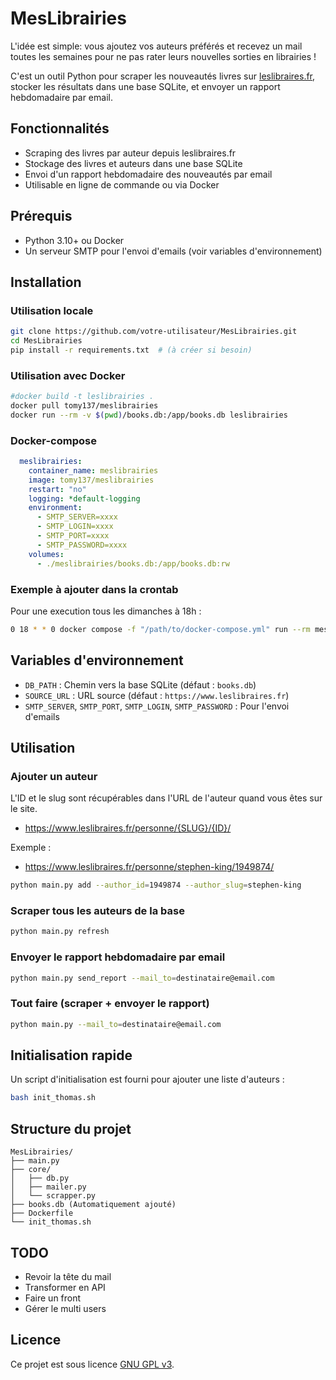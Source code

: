# MesLibrairies

L'idée est simple: vous ajoutez vos auteurs préférés et recevez un mail toutes les semaines pour ne pas rater leurs nouvelles sorties en librairies !

C'est un outil Python pour scraper les nouveautés livres sur [leslibraires.fr](https://www.leslibraires.fr), stocker les résultats dans une base SQLite, et envoyer un rapport hebdomadaire par email.

## Fonctionnalités

- Scraping des livres par auteur depuis leslibraires.fr
- Stockage des livres et auteurs dans une base SQLite
- Envoi d'un rapport hebdomadaire des nouveautés par email
- Utilisable en ligne de commande ou via Docker

## Prérequis

- Python 3.10+ ou Docker
- Un serveur SMTP pour l'envoi d'emails (voir variables d'environnement)

## Installation

### Utilisation locale

```bash
git clone https://github.com/votre-utilisateur/MesLibrairies.git
cd MesLibrairies
pip install -r requirements.txt  # (à créer si besoin)
```

### Utilisation avec Docker

```bash
#docker build -t leslibrairies .
docker pull tomy137/meslibrairies
docker run --rm -v $(pwd)/books.db:/app/books.db leslibrairies
```

### Docker-compose 
```yaml
  meslibrairies:
    container_name: meslibrairies
    image: tomy137/meslibrairies
    restart: "no"
    logging: *default-logging
    environment:
      - SMTP_SERVER=xxxx
      - SMTP_LOGIN=xxxx
      - SMTP_PORT=xxxx
      - SMTP_PASSWORD=xxxx
    volumes:
      - ./meslibrairies/books.db:/app/books.db:rw
```

### Exemple à ajouter dans la crontab 
Pour une execution tous les dimanches à 18h :

```bash
0 18 * * 0 docker compose -f "/path/to/docker-compose.yml" run --rm meslibrairies python main.py --mail_to=mon@mail.com
```


## Variables d'environnement

- `DB_PATH` : Chemin vers la base SQLite (défaut : `books.db`)
- `SOURCE_URL` : URL source (défaut : `https://www.leslibraires.fr`)
- `SMTP_SERVER`, `SMTP_PORT`, `SMTP_LOGIN`, `SMTP_PASSWORD` : Pour l'envoi d'emails

## Utilisation

### Ajouter un auteur

L'ID et le slug sont récupérables dans l'URL de l'auteur quand vous êtes sur le site. 

- https://www.leslibraires.fr/personne/{SLUG}/{ID}/

Exemple : 
- https://www.leslibraires.fr/personne/stephen-king/1949874/

```bash
python main.py add --author_id=1949874 --author_slug=stephen-king
```

### Scraper tous les auteurs de la base

```bash
python main.py refresh
```

### Envoyer le rapport hebdomadaire par email

```bash
python main.py send_report --mail_to=destinataire@email.com
```

### Tout faire (scraper + envoyer le rapport)

```bash
python main.py --mail_to=destinataire@email.com
```

## Initialisation rapide

Un script d'initialisation est fourni pour ajouter une liste d'auteurs :

```bash
bash init_thomas.sh
```

## Structure du projet

```
MesLibrairies/
├── main.py
├── core/
│   ├── db.py
│   ├── mailer.py
│   └── scrapper.py
├── books.db (Automatiquement ajouté)
├── Dockerfile
└── init_thomas.sh
```

## TODO
- Revoir la tête du mail
- Transformer en API
- Faire un front
- Gérer le multi users

## Licence

Ce projet est sous licence [GNU GPL v3](LICENSE).